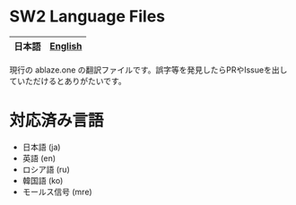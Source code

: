 # SW2 Language Files

<table>
    <thead>
        <tr>
            <th style="text-align:center">
                <a>日本語</a>
            </th>
            <th style="text-align:center">
                <a href="README.en.md">English</a>
            </th>
        </tr>
    </thead>
</table>

現行の ablaze.one の翻訳ファイルです。誤字等を発見したらPRやIssueを出していただけるとありがたいです。

# 対応済み言語

- 日本語 (ja)
- 英語 (en)
- ロシア語 (ru)
- 韓国語 (ko)
- モールス信号 (mre)